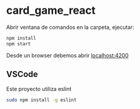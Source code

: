 # card_game_react

Abrir ventana de comandos en la carpeta, ejecutar:

```bash
npm install
npm start
```
Desde un browser debemos abrir [localhost:4200](http://localhost:4200/)

## VSCode

Este proyecto utiliza eslint

```bash
sudo npm install -g eslint
```
